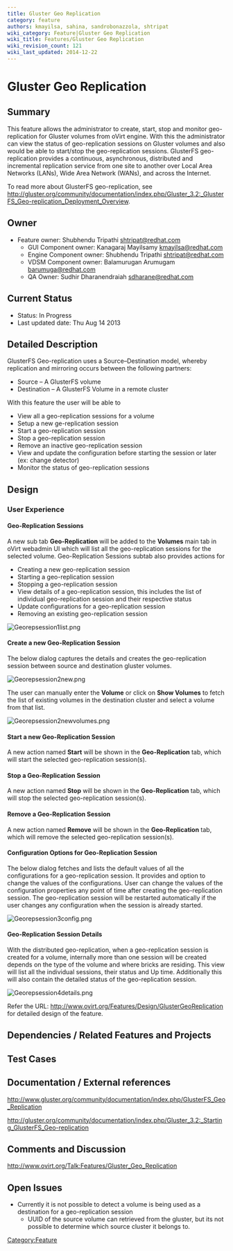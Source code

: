 ```yaml
---
title: Gluster Geo Replication
category: feature
authors: kmayilsa, sahina, sandrobonazzola, shtripat
wiki_category: Feature|Gluster Geo Replication
wiki_title: Features/Gluster Geo Replication
wiki_revision_count: 121
wiki_last_updated: 2014-12-22
---
```


# Gluster Geo Replication

## Summary

This feature allows the administrator to create, start, stop and monitor geo-replication for Gluster volumes from oVirt engine. With this the administrator can view the status of geo-replication sessions on Gluster volumes and also would be able to start/stop the geo-replication sessions. GlusterFS geo-replication provides a continuous, asynchronous, distributed and incremental replication service from one site to another over Local Area Networks (LANs), Wide Area Network (WANs), and across the Internet.

To read more about GlusterFS geo-replication, see <http://gluster.org/community/documentation/index.php/Gluster_3.2:_GlusterFS_Geo-replication_Deployment_Overview>.

## Owner

*   Feature owner: Shubhendu Tripathi <shtripat@redhat.com>
    -   GUI Component owner: Kanagaraj Mayilsamy <kmayilsa@redhat.com>
    -   Engine Component owner: Shubhendu Tripathi <shtripat@redhat.com>
    -   VDSM Component owner: Balamurugan Arumugam <barumuga@redhat.com>
    -   QA Owner: Sudhir Dharanendraiah <sdharane@redhat.com>

## Current Status

*   Status: In Progress
*   Last updated date: Thu Aug 14 2013

## Detailed Description

GlusterFS Geo-replication uses a Source–Destination model, whereby replication and mirroring occurs between the following partners:

*   Source – A GlusterFS volume
*   Destination – A GlusterFS Volume in a remote cluster

With this feature the user will be able to

*   View all a geo-replication sessions for a volume
*   Setup a new ge-replication session
*   Start a geo-replication session
*   Stop a geo-replication session
*   Remove an inactive geo-replication session
*   View and update the configuration before starting the session or later (ex: change detector)
*   Monitor the status of geo-replication sessions

## Design

### User Experience

#### Geo-Replication Sessions

A new sub tab **Geo-Replication** will be added to the **Volumes** main tab in oVirt webadmin UI which will list all the geo-replication sessions for the selected volume. Geo-Replication Sessions subtab also provides actions for

*   Creating a new geo-replication session
*   Starting a geo-replication session
*   Stopping a geo-replication session
*   View details of a geo-replication session, this includes the list of individual geo-replication session and their respective status
*   Update configurations for a geo-replication session
*   Removing an existing geo-replication session

![](Georepsession1list.png "Georepsession1list.png")

#### Create a new Geo-Replication Session

The below dialog captures the details and creates the geo-replication session between source and destination gluster volumes.

![](Georepsession2new.png "Georepsession2new.png")

The user can manually enter the **Volume** or click on **Show Volumes** to fetch the list of existing volumes in the destination cluster and select a volume from that list.

![](Georepsession2newvolumes.png "Georepsession2newvolumes.png")

#### Start a new Geo-Replication Session

A new action named **Start** will be shown in the **Geo-Replication** tab, which will start the selected geo-replication session(s).

#### Stop a Geo-Replication Session

A new action named **Stop** will be shown in the **Geo-Replication** tab, which will stop the selected geo-replication session(s).

#### Remove a Geo-Replication Session

A new action named **Remove** will be shown in the **Geo-Replication** tab, which will remove the selected geo-replication session(s).

#### Configuration Options for Geo-Replication Session

The below dialog fetches and lists the default values of all the configurations for a geo-replication session. It provides and option to change the values of the configurations. User can change the values of the configuration properties any point of time after creating the geo-replication session. The geo-replication session will be restarted automatically if the user changes any configuration when the session is already started.

![](Georepsession3config.png "Georepsession3config.png")

#### Geo-Replication Session Details

With the distributed geo-replication, when a geo-replication session is created for a volume, internally more than one session will be created depends on the type of the volume and where bricks are residing. This view will list all the individual sessions, their status and Up time. Additionally this will also contain the detailed status of the geo-replication session.

![](Georepsession4details.png "Georepsession4details.png")

Refer the URL: <http://www.ovirt.org/Features/Design/GlusterGeoReplication> for detailed design of the feature.

## Dependencies / Related Features and Projects

## Test Cases

## Documentation / External references

<http://www.gluster.org/community/documentation/index.php/GlusterFS_Geo_Replication>

<http://gluster.org/community/documentation/index.php/Gluster_3.2:_Starting_GlusterFS_Geo-replication>

## Comments and Discussion

<http://www.ovirt.org/Talk:Features/Gluster_Geo_Replication>

## Open Issues

*   Currently it is not possible to detect a volume is being used as a destination for a geo-replication session
    -   UUID of the source volume can retrieved from the gluster, but its not possible to determine which source cluster it belongs to.

<Category:Feature>
